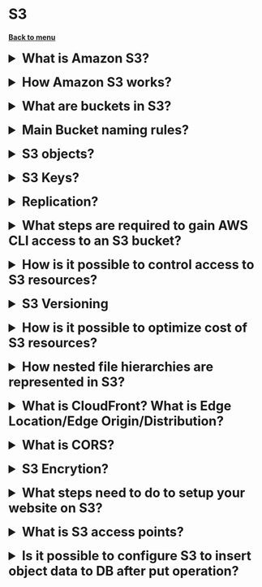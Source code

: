 <h1>S3</h1> 
<h4> 

[Back to menu](../../Menu.md)

</h4>

[//]: # (What about Aurora Security?)

<details>
    <summary style="font-size: 25px;">
        <b>
            What is Amazon S3?
        </b>
    </summary>
<br>

Amazon Simple Storage Service (Amazon S3) is an object storage service.
Has the following features:

- Storage classes (a range of storage classes for different storage scenarios)
- S3 Lifecycle (Customize the life cycle to suit your needs)
- S3 Object Lock (prevent objects from being deleted or overwritten for a 
fixed or indefinite time)
- S3 Replication - replication of objects and their corresponding metadata
- S3 Batch Operations - S3 Object Lambda - support for lambda operations
- Data processing - (tula for optimization)
- Event notifications
- A huge number of manual and automated analytics and storage monitoring tools
- Strong consistency (ensures reliable consistency of operations)

</details>
<br>

[//]: # (How Amazon S3 works?)

<details>
    <summary style="font-size: 25px;">
        <b>
            How Amazon S3 works?
        </b>
    </summary>
<br>

Amazon S3 is an object storage service that stores data as objects in buckets.
An object is a file and any metadata that describes the file.
A bucket is a container for items.

To store data in Amazon S3, you first create a bucket and specify 
a bucket name and AWS region.
The data is then uploaded to this bucket as objects in Amazon S3.
Each object has a key (or key name), which is the unique identifier 
of the object in the bucket.

</details>
<br>

[//]: # (What are buckets in S3?)

<details>
    <summary style="font-size: 25px;">
        <b>
            What are buckets in S3?
        </b>
    </summary>
<br>

A bucket is a container for objects stored in Amazon S3.
You can store any number of items in the Recycle Bin.
When you create a bucket, you enter a name for the bucket and 
select the AWS region in which it will be located.
The AWS account the user belongs to owns the bucket.
The name of the created cart is unique for all regions. 
The selected name is reserved by the account that created it.

</details>
<br>

[//]: # (Main Bucket naming rules?)

<details>
    <summary style="font-size: 25px;">
        <b>
            Main Bucket naming rules?
        </b>
    </summary>
<br>

- Segment names must contain from 3 to 63 characters.
- Segment names can only consist of lowercase letters, numbers, periods (.) and hyphens (-).
- Segment names must begin and end with a letter or number.
- Segment names must not be formatted as an IP address (for example, 192.168.5.4).
- Segment names must not begin with the prefix xn--.
- Segment names must not end with the suffix -s3alias.
- Segment names within a section must be unique.

Examples
- my-hosted-content
- my.example.s3.bucket
- doc-example-bucket- (ends with a hyphen)

</details>
<br>

[//]: # (S3 objects?)

<details>
    <summary style="font-size: 25px;">
        <b>
            S3 objects?
        </b>
    </summary>
<br>

Objects are core entities stored in Amazon S3.
Objects consist of object data and metadata.
Metadata is a set of name-value pairs that describe an object.
These pairs include some default metadata such as last modified date,
and standard HTTP metadata such as Content-Type.
You can also specify your own metadata when saving an object.

</details>
<br>

[//]: # (S3 Keys?)

<details>
    <summary style="font-size: 25px;">
        <b>
            S3 Keys?
        </b>
    </summary>
<br>

An object key (or key name) is a unique identifier for an object in the bucket.
Each object in the bucket has exactly one key.
A combination of segment, object key, and optionally version ID
(if S3 versioning is enabled for the bucket) uniquely identifies each object.
So you can think of Amazon S3 as
a basic data map between the “cart + key + version” and the object itself.

</details>
<br>

[//]: # (Replication?)

<details>
    <summary style="font-size: 25px;">
        <b>
            Replication?
        </b>
    </summary>
<br>

Replication provides automatic, asynchronous copying of objects to Amazon S3 buckets.

Replication can help with the following:
- Replicate objects while preserving metadata and encryption 
(This feature is important if you need to make sure
  that your replica is identical to the original object.)
- Replication of objects to different storage classes (in S3 Glacier,
S3 Glacier Deep Archive, etc.
  also move objects to a colder storage class (immediately necessary for lifecycle s3))
- Saving copies of objects with different owners (option for restricting access to replicas)
- Store objects in multiple AWS regions (allow for geographic differences
in where your data is stored)
- Replicate objects within 15 minutes (i.e. fast replication speed)

</details>
<br>

[//]: # (What steps are required to gain AWS CLI access to an S3 bucket?)

<details>
    <summary style="font-size: 25px;">
        <b>
            What steps are required to gain AWS CLI access to an S3 bucket?
        </b>
    </summary>
<br>

In order to be able to access s3 from the Amazon CLI,
it is necessary to give the IAM user access to s3 (via direct or group policies)
Next, configure a general or named profile in the CLI

</details>
<br>

[//]: # (How is it possible to control access to S3 resources?)

<details>
    <summary style="font-size: 25px;">
        <b>
            How is it possible to control access to S3 resources?
        </b>
    </summary>
<br>

- Writing custom AWS IAM policies
- Writing S3 policies (both general via UI and custom via JSON)
- Per-file access settings

</details>
<br>

[//]: # (Versioning)

<details>
    <summary style="font-size: 25px;">
        <b>
            S3 Versioning
        </b>
    </summary>
<br>

Versioning in Amazon S3 is a means of storing multiple versions 
of an object in a single bucket.
You can use the S3 versioning feature to save,
retrieving and restoring every version of every object stored in your recycle bins.

</details>
<br>

[//]: # (How is it possible to optimize cost of S3 resources?)

<details>
    <summary style="font-size: 25px;">
        <b>
            How is it possible to optimize cost of S3 resources?
        </b>
    </summary>
<br>

1. Organization at the bucket level
   (Understanding how and when your data is collected,
   access and archiving or deletion by users is critical to managing storage costs.)

2. Organization at the object level
   (By organizing access to objects you can save money)

3. choosing the right Amazon S3 storage class 
(they differ in the type of life cycle files and how to work with them)

</details>
<br>

[//]: # (How nested file hierarchies are represented in S3?)

<details>
    <summary style="font-size: 25px;">
        <b>
            How nested file hierarchies are represented in S3?
        </b>
    </summary>
<br>

**The prefix** is the full path before the object name, which includes the segment name.
BucketName/Project/WordFiles/123.txt, the prefix is “BucketName/Project/WordFiles/”

**Folder** is the value between the two "/" characters. For example, if the file is stored as
BucketName/Project/WordFiles/123.txt, the file path indicates that there is a folder
(“Project”) and subfolders (“WordFiles”). 
Both "Project" and "WordFiles" are considered folders.

</details>
<br>

[//]: # (What is CloudFront?)

<details>
    <summary style="font-size: 25px;">
        <b>
            What is CloudFront? 
            What is Edge Location/Edge Origin/Distribution?
        </b>
    </summary>
<br>

System of distributed servers which deliver webpages and web content

- **Edge Location** - the location where content is cached. Separate on region/AZ
- **Edge Origin** - The origin area from hum files will be distributed.
    (it can be s3, ec2, elastic load balancer, route53)
- **CF Distribution** - the name of origin and content to distribute 

</details>
<br>

[//]: # (What is CORS?)

<details>
    <summary style="font-size: 25px;">
        <b>
            What is CORS?
        </b>
    </summary>
<br>

Cross-Origin Resource sharing is used to allow resources in one
S3 bucket to access resources located in another S3 bucket

</details>
<br>

[//]: # (S3 Encrytion?)

<details>
    <summary style="font-size: 25px;">
        <b>
            S3 Encrytion?
        </b>
    </summary>
<br>

**In Transit**
- SSL/TLS
- HTTPS

**In Rest side**
- Server-side encryption
- SSE-S3 (AES 256-bit)
- SSE-KMS
- SSE-C

**Client-Side Encryption**
- you need to encrypt the files yourself before you upload them

**SSE creation encryption**
- Encryption using SSE-S3 is enabled by default while s3 is created

</details>
<br>

[//]: # (What steps need to do to setup your website on S3?)

<details>
    <summary style="font-size: 25px;">
        <b>
            What steps need to do to setup your website on S3?
        </b>
    </summary>
<br>

- Edit the bucket's Block Public Access settings and add a public bucket policy
- Create an index and error document
  (An index document (usually index.html) serves as the homepage of your website.
Specifying this ensures visitors are directed to the correct starting page. 
Similarly, setting an error document provides a user-friendly 
way to handle requests for URLs that do not exist on your website.)
- Enable static website hosting
- Create an S3 bucket in the region nearest to most of your users

</details>
<br>

[//]: # (What is S3 access points?)

<details>
    <summary style="font-size: 25px;">
        <b>
            What is S3 access points?
        </b>
    </summary>
<br>

Amazon S3 access points simplify data access for any AWS service 
or customer application that stores data in S3. 

Access points are named network endpoints that are attached to buckets 
that you can use to perform S3 object operations, 
such as GetObject and PutObject

Usage example, you can have S3 object with personal data 
and Lambda function with deletion of this data. 
You can create an access point from the S3 console 
to start that function on GetObject operation.

And you will have two types of one file. 
- One is via object with private data.
- One via access point without private data

</details>
<br>

[//]: # (What is S3 access points?)

<details>
    <summary style="font-size: 25px;">
        <b>
            Is it possible to configure S3 to insert object data to DB after put operation?
        </b>
    </summary>
<br>

Configure an S3 event to invoke an AWS Lambda function 
that inserts records into DynamoDB.

</details>
<br>